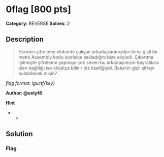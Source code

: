 # 0flag [800 pts]

**Category:** REVERSE
**Solves:** 2

## Description
>Eskiden şifreleme ekibinde çalışan arkadaşlarımızdan birisi gizli bir metni Assembly kodu içerisine sakladığını bize söyledi. Çıkartma işlemiyle şifreleme yapmayı çok seven bu arkadaşımızın bayraklara olan bağlılığı ise oldukça bilinir biz özelliğiydi. Bakalım gizli şifreyi bulabilecek misin?

*flag format: iguctf{key}*

**Author: @onlyf8**

**Hint**
* -

## Solution

### Flag

